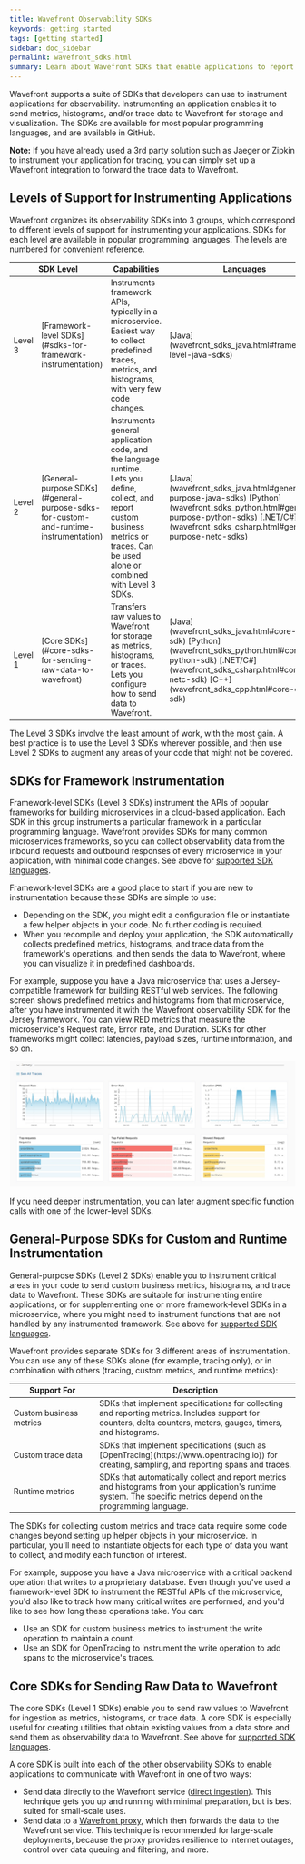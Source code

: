 ```yaml
---
title: Wavefront Observability SDKs
keywords: getting started
tags: [getting started]
sidebar: doc_sidebar
permalink: wavefront_sdks.html
summary: Learn about Wavefront SDKs that enable applications to report metrics, histograms, and trace data.
---
```


Wavefront supports a suite of SDKs that developers can use to instrument applications for observability. Instrumenting an application enables it to send metrics, histograms, and/or trace data to Wavefront for storage and visualization. The SDKs are available for most popular programming languages, and are available in GitHub. 

**Note:** If you have already used a 3rd party solution such as Jaeger or Zipkin to instrument your application for tracing, you can simply set up a Wavefront integration to forward the trace data to Wavefront.

<!---
Will there be any integrations that facilitate setup with an SDK?
--->

<!---
Watch this video to listen to our Co-founder Clement Pang talk about how Wavefront expands application monitoring with its observability SDKs:


<p><a href=""><img src="/images/v_app_monitoring.png" style="width: 700px;" alt="application monitoring"/></a>
</p>
--->

## Levels of Support for Instrumenting Applications

Wavefront organizes its observability SDKs into 3 groups, which correspond to different levels of support for instrumenting your applications. SDKs for each level are available in popular programming languages. The levels are numbered for convenient reference.

<!--- Give or Link to an example? --->

<table id="SDKlevels" style="width: 100%">
<colgroup>
<col width="8%"/>
<col width="20%"/>
<col width="52%"/>
<col width="20%"/>
</colgroup>
<thead>
<tr><th colspan="2">SDK Level</th><th>Capabilities </th><th>Languages</th></tr>
</thead>
<tbody>
<tr>
<td markdown="span">Level 3 </td>
<td markdown="span">[Framework-level SDKs](#sdks-for-framework-instrumentation) </td>
<td markdown="span">Instruments framework APIs, typically in a microservice. <br>
Easiest way to collect predefined traces, metrics, and histograms, with very few code changes.</td>
<td markdown="span">[Java](wavefront_sdks_java.html#framework-level-java-sdks) 
<!--- [Python](wavefront_sdks_python.html#framework-level-python-sdks) --->
<!--- [.NET/C#](wavefront_sdks_csharp.html#framework-level-netc-sdks) --->  </td>
</tr>
<tr>
<td markdown="span">Level 2 </td>
<td markdown="span">[General-purpose SDKs](#general-purpose-sdks-for-custom-and-runtime-instrumentation)</td>
<td markdown="span">Instruments general application code, and the language runtime. 
<br> 
Lets you define, collect, and report custom business metrics or traces. Can be used alone or combined with Level 3 SDKs.  </td> 
<td markdown="span">[Java](wavefront_sdks_java.html#general-purpose-java-sdks) [Python](wavefront_sdks_python.html#general-purpose-python-sdks)
[.NET/C#](wavefront_sdks_csharp.html#general-purpose-netc-sdks)</td>
</tr>
<tr>
<td markdown="span">Level 1 </td>
<td markdown="span">[Core SDKs](#core-sdks-for-sending-raw-data-to-wavefront)  </td>
<td markdown="span">Transfers raw values to Wavefront for storage as metrics, histograms, or traces. <br> 
Lets you configure how to send data to Wavefront. </td>
<td markdown="span">[Java](wavefront_sdks_java.html#core-java-sdk) [Python](wavefront_sdks_python.html#core-python-sdk) 
[.NET/C#](wavefront_sdks_csharp.html#core-netc-sdk) [C++](wavefront_sdks_cpp.html#core-cpp-sdk)</td>
</tr>
</tbody>
</table>

The Level 3 SDKs involve the least amount of work, with the most gain. A best practice is to use the Level 3 SDKs wherever possible, and then use Level 2 SDKs to augment any areas of your code that might not be covered. 

## SDKs for Framework Instrumentation

Framework-level SDKs (Level 3 SDKs) instrument the APIs of popular frameworks for building microservices in a cloud-based application. Each SDK in this group instruments a particular framework in a particular programming language. Wavefront provides SDKs for many common microservices frameworks, so you can collect observability data from the inbound requests and outbound responses of every microservice in your application, with minimal code changes. See above for [supported SDK languages](#SDKlevels).

Framework-level SDKs are a good place to start if you are new to instrumentation because these SDKs are simple to use: 
* Depending on the SDK, you might edit a configuration file or instantiate a few helper objects in your code. No further coding is required.
* When you recompile and deploy your application, the SDK automatically collects predefined metrics, histograms, and trace data from the framework's operations, and then sends the data to Wavefront, where you can visualize it in predefined dashboards.

For example, suppose you have a Java microservice that uses a Jersey-compatible framework for building RESTful web services. The following screen shows predefined metrics and histograms from that microservice, after you have instrumented it with the Wavefront observability SDK for the Jersey framework. You can view RED metrics that measure the microservice's Request rate, Error rate, and Duration. SDKs for other frameworks might collect latencies, payload sizes, runtime information, and so on. 

![tracing fmwk sdk](images/tracing_framework_sdk.png)

If you need deeper instrumentation, you can later augment specific function calls with one of the lower-level SDKs.


## General-Purpose SDKs for Custom and Runtime Instrumentation  

General-purpose SDKs (Level 2 SDKs) enable you to instrument critical areas in your code to send custom business metrics, histograms, and trace data to Wavefront. These SDKs are suitable for instrumenting entire applications, or for supplementing one or more framework-level SDKs in a microservice, where you might need to instrument functions that are not handled by any instrumented framework. See above for [supported SDK languages](#SDKlevels).

Wavefront provides separate SDKs for 3 different areas of instrumentation. You can use any of these SDKs alone (for example, tracing only), or in combination with others (tracing, custom metrics, and runtime metrics):

<table style="width: 100%">
<colgroup>
<col width="30%"/>
<col width="70%"/>
</colgroup>
<thead>
<tr><th>Support For</th><th>Description</th></tr>
</thead><tbody>
<tr>
<td markdown="span">Custom business metrics</td>
<td markdown="span">SDKs that implement specifications for collecting and reporting metrics. Includes support for counters, delta counters, meters, gauges, timers, and histograms.</td>
</tr>
<tr>
<td markdown="span">Custom trace data</td>
<td markdown="span"> SDKs that implement specifications (such as [OpenTracing](https://www.opentracing.io)) for creating, sampling, and reporting spans and traces. </td>
</tr>
<tr>
<td markdown="span">Runtime metrics</td>
<td markdown="span"> SDKs that automatically collect and report metrics and histograms from your application's runtime system. The specific metrics depend on the programming language.</td>
</tr>
</tbody>
</table>

The SDKs for collecting custom metrics and trace data require some code changes beyond setting up helper objects in your microservice. In particular, you'll need to instantiate objects for each type of data you want to collect, and modify each function of interest.

For example, suppose you have a Java microservice with a critical backend operation that writes to a proprietary database. Even though you've used a framework-level SDK to instrument the RESTful APIs of the microservice, you'd also like to track how many critical writes are performed, and you'd like to see how long these operations take. You can:
* Use an SDK for custom business metrics to instrument the write operation to maintain a count.
* Use an SDK for OpenTracing to instrument the write operation to add spans to the microservice's traces. 


## Core SDKs for Sending Raw Data to Wavefront

The core SDKs (Level 1 SDKs) enable you to send raw values to Wavefront for ingestion as metrics, histograms, or trace data. A core SDK is especially useful for creating utilities that obtain existing values from a data store and send them as observability data to Wavefront. See above for [supported SDK languages](#SDKlevels).

A core SDK is built into each of the other observability SDKs to enable applications to communicate with Wavefront in one of two ways:
* Send data directly to the Wavefront service ([direct ingestion](direct_ingestion.html)). This technique gets you up and running with minimal preparation, but is best suited for small-scale uses.
* Send data to a [Wavefront proxy](proxies_installing.html), which then forwards the data to the Wavefront service. This technique is recommended for large-scale deployments, because the proxy provides resilience to internet outages, control over data queuing and filtering, and more.


<!---
**Note:** An alternative approach, without using an SDK, is to configure a Wavefront proxy to transform existing values into a data format that Wavefront recognizes.
--->
<!---
## Other SDKs

You can access our SDKs from our public GitHub repository. We're constantly adding functionality to existing SDKs, and adding new SDKs. For example:

* [Wavefront Java Top-Level Project](https://github.com/wavefrontHQ/java) - several independent projects for sending metrics from your Java application to Wavefront. The project includes a Java client, dropwizard metrics project, and more.
* The [wavefront-kubernetes Github repository](https://www.github.com/wavefrontHQ/wavefront-kubernetes) - a new SDK that includes a Horizontal Pod Autoscaler Adapter that allows you to scale pods based on metrics available from the Wavefront Service.
* The [Wavefront AWS Lambda integration](integrations_aws_lambda.html) - allows you to extract standard metrics, and use the code and samples in GitHub to extract business metrics using Python, node.js, and Go.
--->
